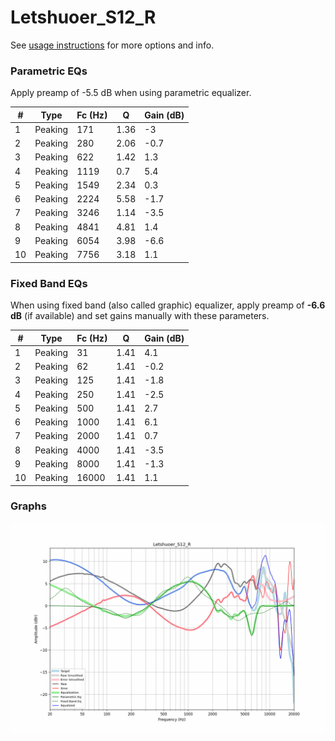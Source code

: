 # Letshuoer_S12_R
See [usage instructions](https://github.com/jaakkopasanen/AutoEq#usage) for more options and info.

### Parametric EQs
Apply preamp of -5.5 dB when using parametric equalizer.

|   # | Type    |   Fc (Hz) |    Q |   Gain (dB) |
|-----|---------|-----------|------|-------------|
|   1 | Peaking |       171 | 1.36 |        -3   |
|   2 | Peaking |       280 | 2.06 |        -0.7 |
|   3 | Peaking |       622 | 1.42 |         1.3 |
|   4 | Peaking |      1119 | 0.7  |         5.4 |
|   5 | Peaking |      1549 | 2.34 |         0.3 |
|   6 | Peaking |      2224 | 5.58 |        -1.7 |
|   7 | Peaking |      3246 | 1.14 |        -3.5 |
|   8 | Peaking |      4841 | 4.81 |         1.4 |
|   9 | Peaking |      6054 | 3.98 |        -6.6 |
|  10 | Peaking |      7756 | 3.18 |         1.1 |

### Fixed Band EQs
When using fixed band (also called graphic) equalizer, apply preamp of **-6.6 dB** (if available) and set gains manually with these parameters.

|   # | Type    |   Fc (Hz) |    Q |   Gain (dB) |
|-----|---------|-----------|------|-------------|
|   1 | Peaking |        31 | 1.41 |         4.1 |
|   2 | Peaking |        62 | 1.41 |        -0.2 |
|   3 | Peaking |       125 | 1.41 |        -1.8 |
|   4 | Peaking |       250 | 1.41 |        -2.5 |
|   5 | Peaking |       500 | 1.41 |         2.7 |
|   6 | Peaking |      1000 | 1.41 |         6.1 |
|   7 | Peaking |      2000 | 1.41 |         0.7 |
|   8 | Peaking |      4000 | 1.41 |        -3.5 |
|   9 | Peaking |      8000 | 1.41 |        -1.3 |
|  10 | Peaking |     16000 | 1.41 |         1.1 |

### Graphs
![](./Letshuoer_S12_R.png)
